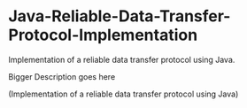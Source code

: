 # Java-Reliable-Data-Transfer-Protocol-Implementation
Implementation of a reliable data transfer protocol using Java.

Bigger Description goes here

(Implementation of a reliable data transfer protocol using Java)
